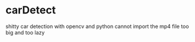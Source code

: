 # carDetect
shitty car detection with opencv and python
cannot import the mp4 file too big and too lazy
